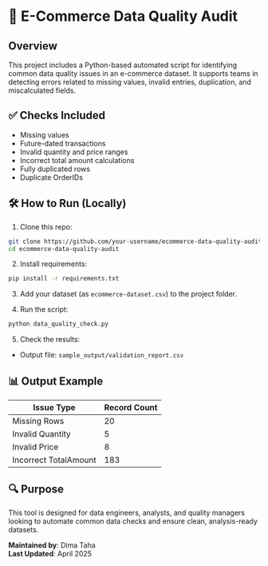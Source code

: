 # 🧪 E-Commerce Data Quality Audit

## Overview
This project includes a Python-based automated script for identifying common data quality issues in an e-commerce dataset. It supports teams in detecting errors related to missing values, invalid entries, duplication, and miscalculated fields.

## ✅ Checks Included
- Missing values
- Future-dated transactions
- Invalid quantity and price ranges
- Incorrect total amount calculations
- Fully duplicated rows
- Duplicate OrderIDs

## 🛠️ How to Run (Locally)

1. Clone this repo:
```bash
git clone https://github.com/your-username/ecommerce-data-quality-audit.git
cd ecommerce-data-quality-audit
```

2. Install requirements:
```bash
pip install -r requirements.txt
```

3. Add your dataset (as `ecommerce-dataset.csv`) to the project folder.

4. Run the script:
```bash
python data_quality_check.py
```

5. Check the results:
- Output file: `sample_output/validation_report.csv`

## 📊 Output Example

| Issue Type            | Record Count |
|-----------------------|---------------|
| Missing Rows          | 20            |
| Invalid Quantity      | 5             |
| Invalid Price         | 8             |
| Incorrect TotalAmount | 183           |

## 🔍 Purpose
This tool is designed for data engineers, analysts, and quality managers looking to automate common data checks and ensure clean, analysis-ready datasets.

**Maintained by**: Dima Taha  
**Last Updated**: April 2025
